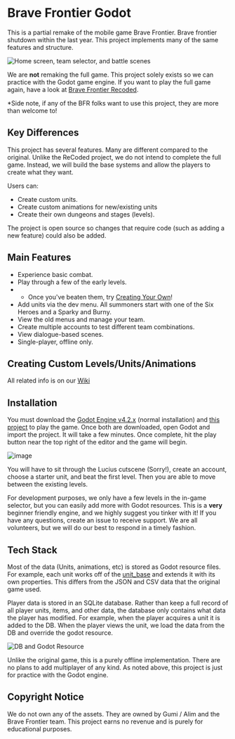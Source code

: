 # Brave Frontier Godot

This is a partial remake of the mobile game Brave Frontier. Brave frontier shutdown within the last year. This project implements many of the same features and structure.

![Home screen, team selector, and battle scenes](https://github.com/aMytho/brave-frontier-godot/assets/58316242/b7d97886-8e13-4c37-a58e-ace2fbb32f8f)

We are **not** remaking the full game. This project solely exists so we can practice with the Godot game engine. If you want to play the full game again, have a look at [Brave Frontier Recoded](https://www.bravefrontierrecoded.online//).

*Side note, if any of the BFR folks want to use this project, they are more than welcome to!

## Key Differences
This project has several features. Many are different compared to the original. Unlike the ReCoded project, we do not intend to complete the full game. Instead, we will build the base systems and allow the players to create what they want.

Users can:
- Create custom units.
- Create custom animations for new/existing units
- Create their own dungeons and stages (levels).

The project is open source so changes that require code (such as adding a new feature) could also be added.

## Main Features

- Experience basic combat.
- Play through a few of the early levels.
- - Once you've beaten them, try [Creating Your Own](https://github.com/aMytho/brave-frontier-godot/wiki/Creating-a-Unit)!
- Add units via the dev menu. All summoners start with one of the Six Heroes and a Sparky and Burny.
- View the old menus and manage your team.
- Create multiple accounts to test different team combinations.
- View dialogue-based scenes.
- Single-player, offline only.

## Creating Custom Levels/Units/Animations

All related info is on our [Wiki](https://github.com/aMytho/brave-frontier-godot/wiki)

## Installation

You must download the [Godot Engine v4.2.x](https://godotengine.org/) (normal installation) and [this project](https://github.com/aMytho/brave-frontier-godot/archive/refs/heads/main.zip) to play the game. Once both are downloaded, open Godot and import the project. It will take a few minutes. Once complete, hit the play button near the top right of the editor and the game will begin.

![image](https://github.com/aMytho/brave-frontier-godot/assets/58316242/dc721d08-9b28-419c-9fa7-f0081977e39c)

You will have to sit through the Lucius cutscene (Sorry!), create an account, choose a starter unit, and beat the first level. Then you are able to move between the existing levels. 

For development purposes, we only have a few levels in the in-game selector, but you can easily add more with Godot resources. This is a **very** beginner friendly engine, and we highly suggest you tinker with it! If you have any questions, create an issue to receive support. We are all volunteers, but we will do our best to respond in a timely fashion.

## Tech Stack

Most of the data (Units, animations, etc) is stored as Godot resource files. For example, each unit works off of the [unit_base](https://github.com/aMytho/brave-frontier-godot/blob/main/Units/unit_base.gd) and extends it with its own properties. This differs from the JSON and CSV data that the original game used.

Player data is stored in an SQLite database. Rather than keep a full record of all player units, items, and other data, the database only contains what data the player has modified. For example, when the player acquires a unit it is added to the DB. When the player views the unit, we load the data from the DB and override the godot resource.

![DB and Godot Resource](https://github.com/aMytho/brave-frontier-godot/assets/58316242/39dacee8-5dc4-462b-b888-9dc1dc17227f)


Unlike the original game, this is a purely offline implementation. There are no plans to add multiplayer of any kind. As noted above, this project is just for practice with the Godot engine.

## Copyright Notice

We do not own any of the assets. They are owned by Gumi / Alim and the Brave Frontier team. This project earns no revenue and is purely for educational purposes.
